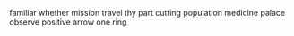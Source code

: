 familiar whether mission travel thy part cutting population medicine palace observe positive arrow one ring